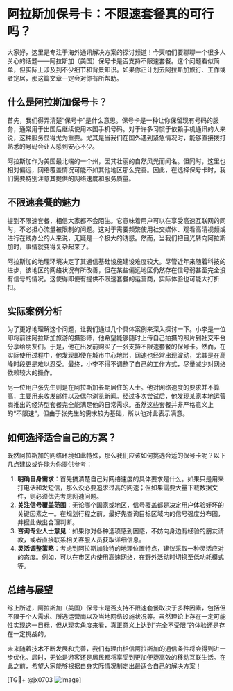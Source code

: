 # 阿拉斯加保号卡：不限速套餐真的可行吗？

大家好，这里是专注于海外通讯解决方案的探讨频道！今天咱们要聊聊一个很多人关心的话题——阿拉斯加（美国）保号卡是否支持不限速套餐。这个问题看似简单，但实际上涉及到不少细节和背景知识。如果你正计划去阿拉斯加旅行、工作或者定居，那这篇文章一定会对你有所帮助。

## 什么是阿拉斯加保号卡？

首先，我们得弄清楚“保号卡”是什么意思。保号卡是一种让你保留现有号码的服务，通常用于出国后继续使用本国手机号码。对于许多习惯于依赖手机通讯的人来说，这种服务显得尤为重要。尤其是当我们在国外遇到紧急情况时，能够直接拨打熟悉的号码会让人感到安心不少。

阿拉斯加作为美国最北端的一个州，因其壮丽的自然风光而闻名。但同时，这里也相对偏远，网络覆盖情况可能不如其他地区那么完善。因此，在选择保号卡时，我们需要特别注意其提供的网络速度和服务质量。

## 不限速套餐的魅力

提到不限速套餐，相信大家都不会陌生。它意味着用户可以在享受高速互联网的同时，不必担心流量被限制的问题。这对于需要频繁使用社交媒体、观看高清视频或进行在线办公的人来说，无疑是一个极大的诱惑。然而，当我们把目光转向阿拉斯加时，事情就变得复杂起来了。

阿拉斯加的地理环境决定了其通信基础设施建设难度较大。尽管近年来随着科技的进步，该地区的网络状况有所改善，但在某些偏远地区仍然存在信号弱甚至完全没有信号的情况。这使得即便有提供不限速套餐的运营商，实际体验也可能大打折扣。

## 实际案例分析

为了更好地理解这个问题，让我们通过几个具体案例来深入探讨一下。小李是一位即将前往阿拉斯加旅游的摄影师，他希望能够随时上传自己拍摄的照片到社交平台分享给朋友们。于是，他在出发前购买了一张支持不限速套餐的保号卡。然而，在实际使用过程中，他发现即使在城市中心地带，网速也经常出现波动，尤其是在高峰时段更是难以忍受。最终，小李不得不调整了自己的工作方式，尽量减少对网络依赖较大的操作。

另一位用户张先生则是在阿拉斯加长期居住的人士。他对网络速度的要求并不算高，主要用来收发邮件以及偶尔浏览新闻。经过多次尝试后，他发现某家本地运营商推出的经济型套餐完全能满足他的日常需求。虽然这些套餐并非严格意义上的“不限速”，但由于张先生的需求较为基础，所以他对此表示满意。

## 如何选择适合自己的方案？

既然阿拉斯加的网络环境如此特殊，那么我们应该如何挑选合适的保号卡呢？以下几点建议或许能为你提供参考：

1. **明确自身需求**：首先搞清楚自己对网络速度的具体要求是什么。如果只是用来打电话和发短信，那么没必要追求过高的网速；但如果需要大量下载数据文件，则必须优先考虑网速问题。
2. **关注信号覆盖范围**：无论哪个国家或地区，信号覆盖都是决定用户体验好坏的关键因素之一。在规划行程之前，最好先查询目标区域内的信号强度分布图，并据此做出合理判断。
3. **咨询专业人士意见**：如果你对各种选项感到困惑，不妨向身边有经验的朋友请教，或者直接联系相关客服人员获取详细信息。
4. **灵活调整策略**：考虑到阿拉斯加独特的地理位置特点，建议采取一种灵活应对的态度。例如，可以在市区内使用高速网络，在野外活动时切换至低功耗模式等。

## 总结与展望

综上所述，阿拉斯加（美国）保号卡是否支持不限速套餐取决于多种因素，包括但不限于个人需求、所选运营商以及当地网络设施状况等。虽然理论上存在一定可能性实现这一目标，但从现实角度来看，真正意义上达到“完全不受限”的体验还是存在一定挑战的。

未来随着技术不断发展和完善，我们有理由相信阿拉斯加的通信条件将会得到进一步优化。届时，无论是游客还是居民都将享受到更加便捷高效的移动互联生活。在此之前，希望大家能够根据自身实际情况制定出最适合自己的解决方案！

[TG💪+ @jx0703 ![Image](https://github.com/user-attachments/assets/dbca1d08-cadb-493c-b0ec-ad6f7a83f270)]